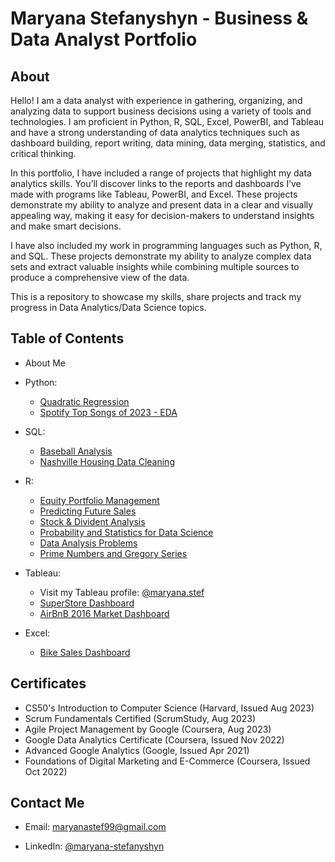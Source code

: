 # **Maryana Stefanyshyn - Business & Data Analyst Portfolio**

## **About**

Hello! I am a data analyst with experience in gathering, organizing, and analyzing data to support business decisions using a variety of tools and technologies. I am proficient in Python, R, SQL, Excel, PowerBI, and Tableau and have a strong understanding of data analytics techniques such as dashboard building, report writing, data mining, data merging, statistics, and critical thinking. 

In this portfolio, I have included a range of projects that highlight my data analytics skills. You’ll discover links to the reports and dashboards I’ve made with programs like Tableau, PowerBI, and Excel. These projects demonstrate my ability to analyze and present data in a clear and visually appealing way, making it easy for decision-makers to understand insights and make smart decisions. 

I have also included my work in programming languages such as Python, R, and SQL. These projects demonstrate my ability to analyze complex data sets and extract valuable insights while combining multiple sources to produce a comprehensive view of the data. 

This is a repository to showcase my skills, share projects and track my progress in Data Analytics/Data Science topics. 

## **Table of Contents**

- About Me

- Python:
  * [Quadratic Regression](https://github.com/maryanastef/portfolio/blob/main/Python/Quadratic_Regression.ipynb)
  * [Spotify Top Songs of 2023 - EDA](https://github.com/maryanastef/portfolio/blob/main/Python/SpotifySongs_Python_Analysis.ipynb)
  

- SQL:
  * [Baseball Analysis](https://github.com/maryanastef/portfolio/blob/main/SQL/Baseball-Dataset/BaseBall_Database_Queries_SQL_Stefanyshyn%2CMaryana.sql)
  * [Nashville Housing Data Cleaning](https://github.com/maryanastef/portfolio/blob/main/SQL/SQL_CleaningData_NashvilleHousingData_Stefanyshyn%2CMaryana.sql)

- R:
  * [Equity Portfolio Management](https://github.com/maryanastef/portfolio/blob/main/R/Equity_Portfolio_Management_Stefanyshyn%2CMaryana_.ipynb)
  * [Predicting Future Sales](https://github.com/maryanastef/portfolio/blob/main/R/Predicting_Future_Sales_Project_Stefanyshyn%2C_Maryana.ipynb)
  * [Stock & Divident Analysis](https://github.com/maryanastef/portfolio/blob/main/R/Stock_%26_Divident_Analysis_Stefanyshyn%2CMaryana_.ipynb)
  * [Probability and Statistics for Data Science](https://github.com/maryanastef/portfolio/blob/main/R/Probability_and_Statistics_for_Data_Science_Stefanyshyn%2C_Maryana.ipynb)
  * [Data Analysis Problems](https://github.com/maryanastef/portfolio/blob/main/R/Data_Analysis_Problems_Stefanyshyn%2CMaryana.ipynb)
  * [Prime Numbers and Gregory Series](https://github.com/maryanastef/portfolio/blob/main/R/Prime_Numbers_and_Gregory_Series_Stefanyshyn%2CMaryana.ipynb)

- Tableau:
  * Visit my Tableau profile: [@maryana.stef](https://public.tableau.com/app/profile/maryana.stef)
  * [SuperStore Dashboard](https://public.tableau.com/app/profile/maryana.stef/viz/SuperStoreDashboard_16824674822880/SuperStoreOverview)
  * [AirBnB 2016 Market Dashboard](https://public.tableau.com/app/profile/maryana.stef/viz/AirBnB2016_16796154541630/Dashboard1)


- Excel:
  * [Bike Sales Dashboard](https://github.com/maryanastef/portfolio/blob/main/Excel/Bike_Sales_Dashboard.xlsx)


## **Certificates**

  * CS50's Introduction to Computer Science (Harvard, Issued Aug 2023)
  * Scrum Fundamentals Certified (ScrumStudy, Aug 2023)
  * Agile Project Management by Google (Coursera, Aug 2023)
  * Google Data Analytics Certificate (Coursera, Issued Nov 2022)
  * Advanced Google Analytics (Google, Issued Apr 2021)
  * Foundations of Digital Marketing and E-Commerce (Coursera, Issued Oct 2022)

## **Contact Me**

  * Email: maryanastef99@gmail.com
    
  * LinkedIn: [@maryana-stefanyshyn](https://www.linkedin.com/in/maryana-stefanyshyn-88547614b/)

